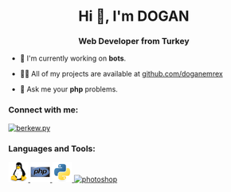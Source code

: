 <h1 align="center">Hi 👋, I'm DOGAN</h1>
<h3 align="center">Web Developer from Turkey</h3>

- 🔭 I'm currently working on **bots**.

- 👨‍💻 All of my projects are available at [github.com/doganemrex](github.com/doganemrex)

- 💬 Ask me your **php** problems.

<h3 align="left">Connect with me:</h3>
<p align="left">
<a href="https://instagram.com/dogvn36" target="blank"><img align="center" src="https://cdn.jsdelivr.net/npm/simple-icons@3.0.1/icons/instagram.svg" alt="berkew.py" height="30" width="40" /></a>
</p>

<h3 align="left">Languages and Tools:</h3>
<p align="left"> <a href="https://www.linux.org/" target="_blank"> <img src="https://raw.githubusercontent.com/devicons/devicon/master/icons/linux/linux-original.svg" alt="linux" width="40" height="40"/> </a> <a href="https://www.php.net" target="_blank"> <img src="https://raw.githubusercontent.com/devicons/devicon/master/icons/php/php-original.svg" alt="php" width="40" height="40"/> </a> <a href="https://www.python.org" target="_blank"> <img src="https://raw.githubusercontent.com/devicons/devicon/master/icons/python/python-original.svg" alt="python" width="40" height="40"/> </a> <a href="" target="_blank"> <img src="https://seeklogo.com/images/A/adobe-photoshop-logo-7B88D7B5AA-seeklogo.com.png" alt="photoshop" width="40" height="40"/> </a> </p>
